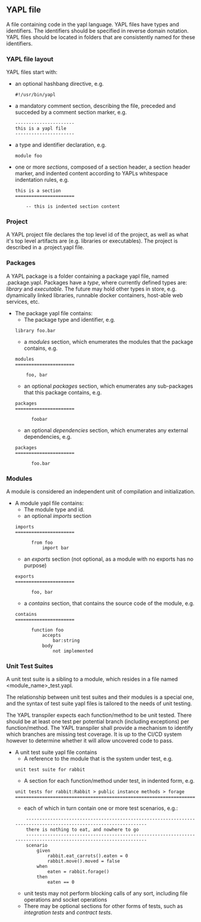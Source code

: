 ## YAPL file

A file containing code in the yapl language. YAPL files have types and identifiers. The
identifiers should be specified in reverse domain notation. YAPL files should be located 
in folders that are consistently named for these identifiers.

### YAPL file layout

YAPL files start with:
* an optional hashbang directive, e.g.
  ```
  #!/usr/bin/yapl
  ```
* a mandatory comment section, describing the file, preceded and succeded by a comment
  section marker, e.g. 
  ```
  ----------------------
  this is a yapl file
  ----------------------
  ```
* a type and identifier declaration, e.g.
  ```
  module foo
  ```
* one or more _sections_, composed of a section header, a section header marker, and indented
  content according to YAPLs whitespace indentation rules, e.g.
  ```
  this is a section
  ======================
  
      -- this is indented section content
  ```
  
### Project

A YAPL project file declares the top level id of the project, as well as what it's top level
artifacts are (e.g. libraries or executables). The project is described in a .project.yapl file.


### Packages

A YAPL package is a folder containing a package yapl file, named .package.yapl. Packages have
a _type_, where currently defined types are: _library_ and _executable_. The future may hold
other types in store, e.g. dynamically linked libraries, runnable docker containers,
host-able web services, etc.

* The package yapl file contains:
  * The package type and identifier, e.g.
  ```
  library foo.bar
  ```
  * a _modules_ section, which enumerates the modules that the package contains, e.g.
  ```
  modules
  ======================
  
      foo, bar
  ```
  * an optional _packages_ section, which enumerates any sub-packages that this package contains, e.g.
  ```
  packages
  ======================

        foobar
  ```
  * an optional _dependencies_ section, which enumerates any external dependencies, e.g.
  ```
  packages
  ======================

        foo.bar
  ```
 
### Modules

A module is considered an independent unit of compilation and initialization.

* A module yapl file contains:
  * The module type and id.
  * an optional _imports_ section
  ```
  imports
  ======================

        from foo
            import bar
  ```
  * an _exports_ section (not optional, as a module with no exports has no purpose)
  ```
  exports
  ======================

        foo, bar
  ```
  * a _contains_ section, that contains the source code of the module, e.g.
  ```
  contains
  ======================

        function foo
            accepts
                bar:string
            body
                not implemented
  ```

### Unit Test Suites

A unit test suite is a sibling to a module, which resides in a file named <module_name>_test.yapl.

The relationship between unit test suites and their modules is a special one, and the syntax of
test suite yapl files is tailored to the needs of unit testing.

The YAPL transpiler expects each function/method to be unit tested. There should be at least
one test per potential branch (including exceptions) per function/method. The YAPL transpiler
shall provide a mechanism to identify which branches are missing test coverage. It is up to
the CI/CD system however to determine whether it will allow uncovered code to pass.

* A unit test suite yapl file contains
  * A reference to the module that is the system under test, e.g.
  ```
  unit test suite for rabbit
  ```
  * A section for each function/method under test, in indented form, e.g.
  ```
  unit tests for rabbit:Rabbit > public instance methods > forage
  ======================================================================================================================
  ```
    * each of which in turn contain one or more test scenarios, e.g.:
    ```
        ----------------------------------------------------------------------------------------------------------------
        there is nothing to eat, and nowhere to go
        ----------------------------------------------------------------------------------------------------------------
        scenario
            given
                rabbit.eat_carrots().eaten = 0
                rabbit.move().moved = false
            when
                eaten = rabbit.forage()
            then
                eaten == 0
    ```
    * unit tests may not perform blocking calls of any sort, including file operations
      and socket operations
  * There may be optional sections for other forms of tests, such as _integration tests_
    and _contract tests_.
    

